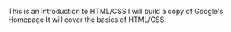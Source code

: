 This is an introduction to HTML/CSS
I will build a copy of Google's Homepage
It will cover the basics of HTML/CSS